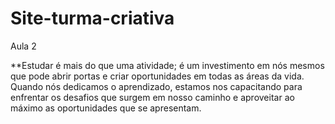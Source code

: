 # Site-turma-criativa
Aula 2

**Estudar é mais do que uma atividade; é um investimento em nós mesmos que pode abrir portas e criar oportunidades em todas as áreas da vida. Quando nós dedicamos o aprendizado, estamos nos capacitando para enfrentar os desafios que surgem em nosso caminho e aproveitar ao máximo as oportunidades que se apresentam. 
